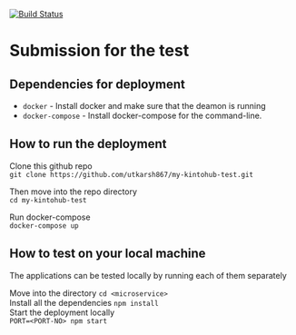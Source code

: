 [![Build Status](https://travis-ci.org/utkarsh867/my-kintohub-test.svg?branch=master)](https://travis-ci.org/utkarsh867/my-kintohub-test)
# Submission for the test

## Dependencies for deployment
* `docker` - Install docker and make sure that the deamon is running
* `docker-compose` - Install docker-compose for the command-line.

## How to run the deployment

Clone this github repo   
`git clone https://github.com/utkarsh867/my-kintohub-test.git`   

Then move into the repo directory   
`cd my-kintohub-test`   

Run docker-compose   
`docker-compose up`

## How to test on your local machine

The applications can be tested locally by running each of them separately   

Move into the directory
`cd <microservice>`   
Install all the dependencies
`npm install`   
Start the deployment locally   
`PORT=<PORT-NO> npm start`   
